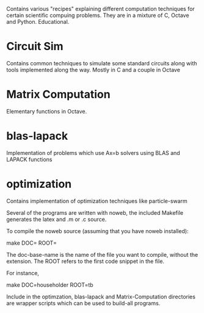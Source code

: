 Contains various "recipes" explaining different computation techniques for certain scientific compuing problems. They are in a mixture of C, Octave and Python. Educational.

# Circuit Sim
Contains common techniques to simulate some standard circuits along with tools
implemented along the way. Mostly in C and a couple in Octave

# Matrix Computation
Elementary functions in Octave. 

# blas-lapack
Implementation of problems which use Ax=b solvers using BLAS and LAPACK
functions

# optimization
Contains implementation of optimization techniques like particle-swarm

Several of the programs are written with noweb, the included Makefile generates
the latex and .m or .c source.

To compile the noweb source (assuming that you have noweb installed):

  make DOC=<doc-base-name> ROOT=<code-root>

The doc-base-name is the name of the file you want to compile, without the
extension. The ROOT refers to the first code snippet in the file.

For instance,

  make DOC=householder ROOT=tb

Include in the optimzation, blas-lapack and Matrix-Computation directories are
wrapper scripts which can be used to build-all programs.
